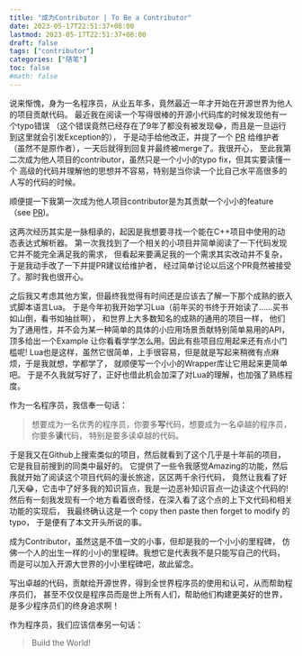 ```yaml
---
title: "成为Contributor | To Be a Contributor"
date: 2023-05-17T22:51:37+08:00
lastmod: 2023-05-17T22:51:37+08:00
draft: false
tags: ["contributor"]
categories: ["随笔"]
toc: false
#math: false
---
```


说来惭愧，身为一名程序员，从业五年多，竟然最近一年才开始在开源世界为他人的项目贡献代码。
最近我在阅读一个写得很棒的开源小代码库的时候发现他有一个typo错误
（这个错误竟然已经存在了9年了都没有被发现😂，而且是一旦运行到这里就会引发Exception的），
于是动手给他改正，并提了一个 [PR](https://github.com/ahupowerdns/luawrapper/pull/50)
给维护者（虽然不是原作者），一天后就得到回复并最终被merge了。我很开心，
至此我第二次成为他人项目的contributor，虽然只是一个小小的typo fix，但其实要读懂一个
高级的代码并理解他的思想并不容易，特别是当你读一个比自己水平高很多的人写的代码的时候。

顺便提一下我第一次成为他人项目contributor是为其贡献一个小小的feature
（see [PR](https://github.com/cparse/cparse/pull/94))。

这两次经历其实是一脉相承的，起因是我想要寻找一个能在C++项目中使用的动态表达式解析器。
第一次我找到了一个相关的小项目并简单阅读了一下代码发现它并不能完全满足我的需求，
但看起来要满足我的一个需求其实改动并不复杂，于是我动手改了一下并提PR建议给维护者，
经过简单讨论以后这个PR竟然被接受了。那时我也很开心。

之后我又考虑其他方案，但最终我觉得有时间还是应该去了解一下那个成熟的嵌入式脚本语言Lua。
于是今年初我开始学习Lua（前年买的书终于开始读了……买书如山倒，看书如抽丝啊），
和世界上大多数知名的成熟的通用的项目一样，
他们为了通用性，并不会为某一种简单的具体的小应用场景贡献特别简单易用的API，顶多给出一个Example
让你看看学学怎么用。因此有些项目应用起来还有点小门槛呢!
Lua也是这样，虽然它很简单，上手很容易，但是就是写起来稍微有点麻烦，于是我就想，学都学了，
就顺便写一个小小的Wrapper库让它用起来更简单吧。
于是不久我就写好了，正好也借此机会加深了对Lua的理解，也加强了熟练程度。

作为一名程序员，我信奉一句话：
> 想要成为一名优秀的程序员，你要多**写**代码，想要成为一名卓越的程序员，你要多**读**代码，
特别是要多读卓越的代码。

于是我又在Github上搜索类似的项目，然后就看到了这个几乎是十年前的项目，它是我目前搜到的同类中最好的。
它提供了一些令我感觉Amazing的功能，然后我就开始了阅读这个项目代码的漫长旅途，区区两千余行代码，
竟然让我看了好几天😂，它击中了好多我的知识盲点，我是一边恶补知识盲点一边读这个代码的!
然后有一刻我发现有一个地方看着很奇怪，在深入看了这个点的上下文代码和相关功能的实现后，
我最终确认这是一个 copy then paste then forget to modify 的 typo，
于是便有了本文开头所说的事。

成为Contributor，虽然这是不值一文的小事，但却是我的一个小小的里程碑，
仿佛一个人的出生一样的小小的里程碑。我想它是代表我不是只能写自己的代码，
而是可以加入开源大世界的小小里程碑吧，故此留念。

写出卓越的代码，贡献给开源世界，得到全世界程序员的使用和认可，从而帮助程序员们，
甚至不仅仅是程序员而是世上所有人们，帮助他们构建更美好的世界，是多少程序员们的终身追求啊！

作为程序员，我们应该信奉另一句话：
> Build the World!
